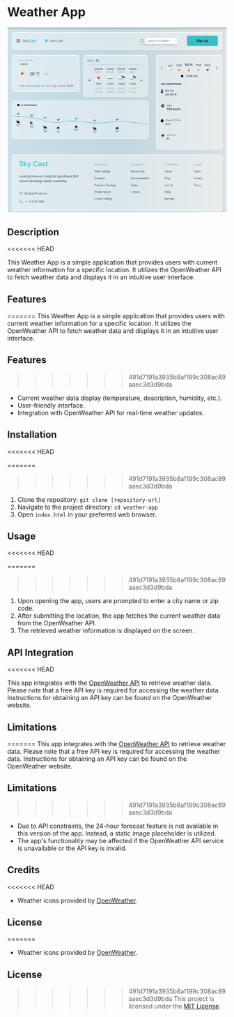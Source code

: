 # Weather App

![Weather App](weather_app_screenshot.png)

## Description
<<<<<<< HEAD

This Weather App is a simple application that provides users with current weather information for a specific location. It utilizes the OpenWeather API to fetch weather data and displays it in an intuitive user interface.

## Features

=======
This Weather App is a simple application that provides users with current weather information for a specific location. It utilizes the OpenWeather API to fetch weather data and displays it in an intuitive user interface.

## Features
>>>>>>> 491d7191a3935b8af199c308ac89aaec3d3d9bda
- Current weather data display (temperature, description, humidity, etc.).
- User-friendly interface.
- Integration with OpenWeather API for real-time weather updates.

## Installation
<<<<<<< HEAD

=======
>>>>>>> 491d7191a3935b8af199c308ac89aaec3d3d9bda
1. Clone the repository: `git clone [repository-url]`
2. Navigate to the project directory: `cd weather-app`
3. Open `index.html` in your preferred web browser.

## Usage
<<<<<<< HEAD

=======
>>>>>>> 491d7191a3935b8af199c308ac89aaec3d3d9bda
1. Upon opening the app, users are prompted to enter a city name or zip code.
2. After submitting the location, the app fetches the current weather data from the OpenWeather API.
3. The retrieved weather information is displayed on the screen.

## API Integration
<<<<<<< HEAD

This app integrates with the [OpenWeather API](https://openweathermap.org/api) to retrieve weather data. Please note that a free API key is required for accessing the weather data. Instructions for obtaining an API key can be found on the OpenWeather website.

## Limitations

=======
This app integrates with the [OpenWeather API](https://openweathermap.org/api) to retrieve weather data. Please note that a free API key is required for accessing the weather data. Instructions for obtaining an API key can be found on the OpenWeather website.

## Limitations
>>>>>>> 491d7191a3935b8af199c308ac89aaec3d3d9bda
- Due to API constraints, the 24-hour forecast feature is not available in this version of the app. Instead, a static image placeholder is utilized.
- The app's functionality may be affected if the OpenWeather API service is unavailable or the API key is invalid.

## Credits
<<<<<<< HEAD

- Weather icons provided by [OpenWeather](https://openweathermap.org/weather-conditions).

## License

=======
- Weather icons provided by [OpenWeather](https://openweathermap.org/weather-conditions).

## License
>>>>>>> 491d7191a3935b8af199c308ac89aaec3d3d9bda
This project is licensed under the [MIT License](LICENSE).
